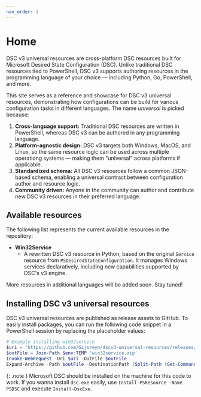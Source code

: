 ```yaml
---
nav_order: 1
---
```


# Home

DSC v3 universal resources are cross-platform DSC resources built
for Microsoft Desired State Configuration (DSC).
Unlike traditional DSC resources tied to PowerShell, DSC v3 supports authoring
resources in the programming language of your choice — including Python, Go,
PowerShell, and more.

This site serves as a reference and showcase for DSC v3 universal resources,
demonstrating how configurations can be build for various configuration tasks
in different languages. The name *universal* is picked because:

1. **Cross-language support:** Traditional DSC resources are written in
   PowerShell, whereas DSC v3 can be authored in any programming language.
2. **Platform-agnostic design:** DSC v3 targets both Windows, MacOS, and Linux,
   so the same resource logic can be used across multiple operationg systems —
   making them "universal" across platforms if applicable.
3. **Standardized schema:** All DSC v3 resources follow a common JSON-based
   schema, enabling a universal contract between configuration author and
   resource logic.
4. **Community driven:** Anyone in the community can author and contribute
    new DSC v3 resources in their preferred language.

## Available resources

The following list represents the current available resources in the repository:

- **Win32Service**
  - A rewritten DSC v3 resource in Python, based on the original `Service`
      resource from `PSDesiredStateConfiguration`. It manages Windows services
      declaratively, including new capabilities supported by DSC's v3 engine.

More resources in additional languages will be added soon. Stay tuned!

## Installing DSC v3 universal resources

DSC v3 universal resources are published as release assets to GitHub.
To easily install packages, you can run the following code snippet in
a PowerShell session by replacing the placeholder values:

```powershell
# Example installing win32service
$uri = 'https://github.com/Gijsreyn/dscv3-universal-resources/releases/download/v0.1.0/win32service-v0.1.0.zip'
$outFile = Join-Path $env:TEMP 'win32service.zip'
Invoke-WebRequest -Uri $uri -OutFile $outFile
Expand-Archive -Path $outFile -DestinationPath (Split-Path (Get-Command dsc.exe).Path -Parent) -Force
```

{: .note }
Microsoft DSC should be installed on the machine for this code to work. If you
wanna install `dsc.exe` easily, use `Install-PSResource -Name PSDSC`
and execute `Install-DscExe`.

